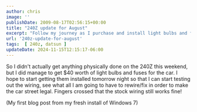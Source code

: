 ```yaml
---
author: chris
image: ''
publishDate: 2009-08-17T02:56:15+00:00
title: "240Z update for August"
excerpt: "Follow my journey as I purchase and install light bulbs and fuses for my 240Z. Discover the highs and lows of rewiring a car to be street legal."
url: '240z-update-for-august'
tags:  [ 240z, datsun ] 
updateDate: 2024-11-15T12:15:17-06:00
---
```


So I didn't actually get anything physically done on the 240Z this weekend, but I did manage to get $40 worth of light bulbs and fuses for the car. 
 I hope to start getting them installed tomorrow night so that I can start testing out the wiring, see what all I am going to have to rewire/fix in order to make the car street legal. Fingers crossed that the stock wiring still works fine! 

 
 (My first blog post from my fresh install of Windows 7)
